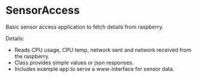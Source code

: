 # SensorAccess
Basic sensor access application to fetch details from raspberry.

Details:
<ul>
<li>Reads CPU usage, CPU temp, network sent and network received from the raspberry.</li>
<li>Class provides simple values or json responses.</li>
<li>Includes example app to serve a www-interface for sensor data.</li>
</ul>
